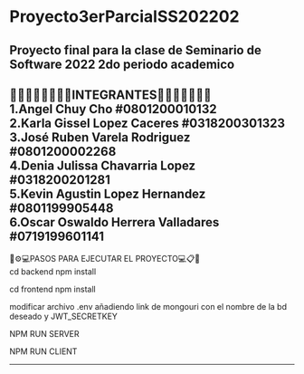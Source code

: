 # Proyecto3erParcialSS202202
Proyecto final para la clase de Seminario de Software 2022 2do periodo academico
--------------------------------------------------------------------------------
👨🏽‍🦱👨🏽‍🦱👨🏽INTEGRANTES👨🏽‍🦱👩🏽👩🏽<br />
1.Angel Chuy Cho #0801200010132<br />
2.Karla Gissel Lopez Caceres #0318200301323<br />
3.José Ruben Varela Rodriguez #0801200002268<br />
4.Denia Julissa Chavarria Lopez #0318200201281<br />
5.Kevin Agustin Lopez Hernandez #0801199905448<br />
6.Oscar Oswaldo Herrera Valladares #0719199601141
--------------------------------------------------------------------------------
🔧⚙️💻PASOS PARA EJECUTAR EL PROYECTO💻📋📌<br />
cd backend
npm install

cd frontend
npm install

modificar archivo .env añadiendo link de mongouri con el nombre de la bd deseado
y JWT_SECRETKEY

NPM RUN SERVER

NPM RUN CLIENT

-------------------------------
